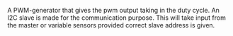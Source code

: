 A PWM-generator that gives the pwm output taking in the duty cycle. An I2C slave is made for the communication purpose.
This will take input from the master or variable sensors provided correct slave address is given.
